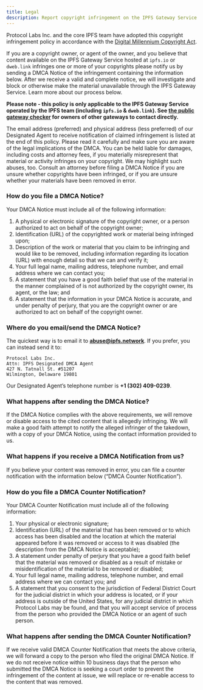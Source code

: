 ```yaml
---
title: Legal
description: Report copyright infringement on the IPFS Gateway Service.
---
```


Protocol Labs Inc. and the core IPFS team have adopted this copyright infringement policy in accordance with the [Digital Millennium Copyright Act](http://http://lcweb.loc.gov/copyright/legislation/dmca.pdf).

If you are a copyright owner, or agent of the owner, and you believe that content available on the IPFS Gateway Service hosted at `ipfs.io` or `dweb.link` infringes one or more of your copyrights please notify us by sending a DMCA Notice of the infringement containing the information below.    After we receive a valid and complete notice, we will investigate and block or otherwise make the material unavailable through the IPFS Gateway Service. Learn more about our process below.

**Please note - this policy is only applicable to the IPFS Gateway Service operated by the IPFS team (including `ipfs.io` & `dweb.link`). See [the public gateway checker](https://ipfs.github.io/public-gateway-checker/) for owners of other gateways to contact directly.**

The email address (preferred) and physical address (less preferred) of our Designated Agent to receive notification of claimed infringement is listed at the end of this policy.  Please read it carefully and make sure you are aware of the legal implications of the DMCA. You can be held liable for damages, including costs and attorney fees, if you materially misrepresent that material or activity infringes on your copyright.  We may highlight such abuses, too. Consult an attorney before filing a DMCA Notice if you are unsure whether copyrights have been infringed, or if you are unsure whether your materials have been removed in error.

### How do you file a DMCA Notice?
Your DMCA Notice must include all of the following information:

1. A physical or electronic signature of the copyright owner, or a person authorized to act on behalf of the copyright owner;
2. Identification (URL) of the copyrighted work or material being infringed upon;
3. Description of the work or material that you claim to be infringing and would like to be removed, including information regarding its location (URL) with enough detail so that we can and verify it;
4. Your full legal name, mailing address, telephone number, and email address where we can contact you;
5. A statement that you have a good faith belief that use of the material in the manner complained of is not authorized by the copyright owner, its agent, or the law; and
6. A statement that the information in your DMCA Notice is accurate, and under penalty of perjury, that you are the copyright owner or are authorized to act on behalf of the copyright owner.

### Where do you email/send the DMCA Notice?
The quickest way is to email it to **abuse@ipfs.network**. If you prefer, you can instead send it to:

    Protocol Labs Inc.
    Attn: IPFS Designated DMCA Agent
    427 N. Tatnall St. #51207
    Wilmington, Delaware 19801

Our Designated Agent’s telephone number is **+1 (302) 409-0239**.

### What happens after sending the DMCA Notice?
If the DMCA Notice complies with the above requirements, we will remove or disable access to the cited content that is allegedly infringing. We will make a good faith attempt to notify the alleged infringer of the takedown, with a copy of your DMCA Notice, using the contact information provided to us.

### What happens if you receive a DMCA Notification from us?
If you believe your content was removed in error, you can file a counter notification with the information below (“DMCA Counter Notification”).

### How do you file a DMCA Counter Notification?
Your DMCA Counter Notification must include all of the following information:

1. Your physical or electronic signature;
2. Identification (URL) of the material that has been removed or to which access has been disabled and the location at which the material appeared before it was removed or access to it was disabled (the description from the DMCA Notice is acceptable);
3. A statement under penalty of perjury that you have a good faith belief that the material was removed or disabled as a result of mistake or misidentification of the material to be removed or disabled;
4. Your full legal name, mailing address, telephone number, and email address where we can contact you; and
5. A statement that you consent to the jurisdiction of Federal District Court for the judicial district in which your address is located, or if your address is outside of the United States, for any judicial district in which Protocol Labs may be found, and that you will accept service of process from the person who provided the DMCA Notice or an agent of such person.

### What happens after sending the DMCA Counter Notification?
If we receive valid DMCA Counter Notification that meets the above criteria, we will forward a copy to the person who filed the original DMCA Notice. If we do not receive notice within 10 business days that the person who submitted the DMCA Notice is seeking a court order to prevent the infringement of the content at issue, we will replace or re-enable access to the content that was removed.
